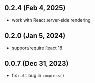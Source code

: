## 0.2.4 (Feb 4, 2025)

- work with React server-side rendering

## 0.2.0 (Jan 5, 2024)

- support/require React 18

## 0.0.7 (Dec 31, 2023)

- fix `null` bug in `compress()`
